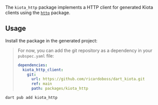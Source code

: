 The `kiota_http` package implements a HTTP client for generated Kiota clients using the
[`http`](https://pub.dev/packages/http) package.

## Usage

Install the package in the generated project:

> For now, you can add the git repository as a dependency in your `pubspec.yaml` file:
>
> ```yaml
> dependencies:
>   kiota_http_client:
>     git:
>       url: https://github.com/ricardoboss/dart_kiota.git
>       ref: main
>       path: packages/kiota_http
> ```

```bash
dart pub add kiota_http
```
